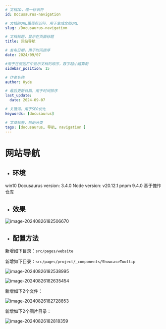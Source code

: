 ```yaml
---
# 文档ID，唯一标识符
id: Docusaurus-navigation

# 文档的URL路径标识符，用于生成文档URL
slug: /Docusaurus-navigation

# 文档标题，显示在页面标题
title: 网站导航

# 发布日期，用于时间排序
date: 2024/09/07

#用于在侧边栏中显示文档的顺序，数字越小越靠前
sidebar_position: 15

# 作者名称
author: Hyde

# 最后更新日期，用于时间排序
last_update:
  date: 2024-09-07

# 关键词，用于SEO优化
keywords: [docusaurus]

# 文章标签，帮助分类
tags: [docusaurus, 导航, navigation ]
---
```


# 网站导航

- ## 环境

win10 Docusaurus version: 3.4.0 Node version: v20.12.1 pnpm 9.4.0 基于愧怍仓库

- ## 效果

![image-20240826182506670](https://onedayxyy.cn/images/image-20240826182506670.png)

- ## 配置方法

新增如下目录：`src/pages/website`

新增如下目录：`src/pages/project/_components/ShowcaseTooltip`

![image-20240826182538995](https://onedayxyy.cn/images/image-20240826182538995.png)

![image-20240826182635454](https://onedayxyy.cn/images/image-20240826182635454.png)

新增如下2个文件：

![image-20240826182728853](https://onedayxyy.cn/images/image-20240826182728853.png)

新增如下2个图片目录：

![image-20240826182818359](https://onedayxyy.cn/images/image-20240826182818359.png)

